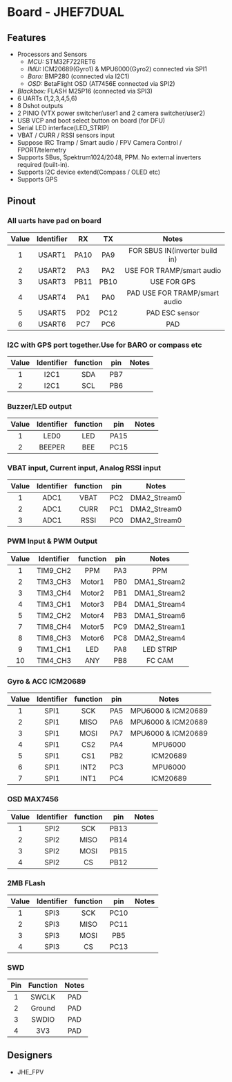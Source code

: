 # Board - JHEF7DUAL

## Features

- Processors and Sensors
  - _MCU:_ STM32F722RET6
  - _IMU:_ ICM20689(Gyro1) & MPU6000(Gyro2) connected via SPI1
  - _Baro:_ BMP280 (connected via I2C1)
  - _OSD:_ BetaFlight OSD (AT7456E connected via SPI2)
- _Blackbox:_ FLASH M25P16 (connected via SPI3)
- 6 UARTs (1,2,3,4,5,6)
- 8 Dshot outputs
- 2 PINIO (VTX power switcher/user1 and 2 camera switcher/user2)
- USB VCP and boot select button on board (for DFU)
- Serial LED interface(LED_STRIP)
- VBAT / CURR / RSSI sensors input
- Suppose IRC Tramp / Smart audio / FPV Camera Control / FPORT/telemetry
- Supports SBus, Spektrum1024/2048, PPM. No external inverters required (built-in).
- Supports I2C device extend(Compass / OLED etc)
- Supports GPS

## Pinout

### All uarts have pad on board

| Value | Identifier |  RX  |  TX  |             Notes              |
| :---: | :--------: | :--: | :--: | :----------------------------: |
|   1   |   USART1   | PA10 | PA9  | FOR SBUS IN(inverter build in) |
|   2   |   USART2   | PA3  | PA2  |   USE FOR TRAMP/smart audio    |
|   3   |   USART3   | PB11 | PB10 |          USE FOR GPS           |
|   4   |   USART4   | PA1  | PA0  | PAD USE FOR TRAMP/smart audio  |
|   5   |   USART5   | PD2  | PC12 |         PAD ESC sensor         |
|   6   |   USART6   | PC7  | PC6  |              PAD               |

### I2C with GPS port together.Use for BARO or compass etc

| Value | Identifier | function | pin | Notes |
| :---: | :--------: | :------: | :-: | :---: |
|   1   |    I2C1    |   SDA    | PB7 |       |
|   2   |    I2C1    |   SCL    | PB6 |       |

### Buzzer/LED output

| Value | Identifier | function | pin  | Notes |
| :---: | :--------: | :------: | :--: | :---: |
|   1   |    LED0    |   LED    | PA15 |       |
|   2   |   BEEPER   |   BEE    | PC15 |       |

### VBAT input, Current input, Analog RSSI input

| Value | Identifier | function | pin |    Notes     |
| :---: | :--------: | :------: | :-: | :----------: |
|   1   |    ADC1    |   VBAT   | PC2 | DMA2_Stream0 |
|   2   |    ADC1    |   CURR   | PC1 | DMA2_Stream0 |
|   3   |    ADC1    |   RSSI   | PC0 | DMA2_Stream0 |

### PWM Input & PWM Output

| Value | Identifier | function | pin |    Notes     |
| :---: | :--------: | :------: | :-: | :----------: |
|   1   |  TIM9_CH2  |   PPM    | PA3 |     PPM      |
|   2   |  TIM3_CH3  |  Motor1  | PB0 | DMA1_Stream2 |
|   3   |  TIM3_CH4  |  Motor2  | PB1 | DMA1_Stream2 |
|   4   |  TIM3_CH1  |  Motor3  | PB4 | DMA1_Stream4 |
|   5   |  TIM2_CH2  |  Motor4  | PB3 | DMA1_Stream6 |
|   7   |  TIM8_CH4  |  Motor5  | PC9 | DMA2_Stream1 |
|   8   |  TIM8_CH3  |  Motor6  | PC8 | DMA2_Stream4 |
|   9   |  TIM1_CH1  |   LED    | PA8 |  LED STRIP   |
|  10   |  TIM4_CH3  |   ANY    | PB8 |    FC CAM    |

### Gyro & ACC ICM20689

| Value | Identifier | function | pin |       Notes        |
| :---: | :--------: | :------: | :-: | :----------------: |
|   1   |    SPI1    |   SCK    | PA5 | MPU6000 & ICM20689 |
|   2   |    SPI1    |   MISO   | PA6 | MPU6000 & ICM20689 |
|   3   |    SPI1    |   MOSI   | PA7 | MPU6000 & ICM20689 |
|   4   |    SPI1    |   CS2    | PA4 |      MPU6000       |
|   5   |    SPI1    |   CS1    | PB2 |      ICM20689      |
|   6   |    SPI1    |   INT2   | PC3 |      MPU6000       |
|   7   |    SPI1    |   INT1   | PC4 |      ICM20689      |

### OSD MAX7456

| Value | Identifier | function | pin  | Notes |
| :---: | :--------: | :------: | :--: | :---: |
|   1   |    SPI2    |   SCK    | PB13 |       |
|   2   |    SPI2    |   MISO   | PB14 |       |
|   3   |    SPI2    |   MOSI   | PB15 |       |
|   4   |    SPI2    |    CS    | PB12 |       |

### 2MB FLash

| Value | Identifier | function | pin  | Notes |
| :---: | :--------: | :------: | :--: | :---: |
|   1   |    SPI3    |   SCK    | PC10 |       |
|   2   |    SPI3    |   MISO   | PC11 |       |
|   3   |    SPI3    |   MOSI   | PB5  |       |
|   4   |    SPI3    |    CS    | PC13 |       |

### SWD

| Pin | Function | Notes |
| :-: | :------: | :---: |
|  1  |  SWCLK   |  PAD  |
|  2  |  Ground  |  PAD  |
|  3  |  SWDIO   |  PAD  |
|  4  |   3V3    |  PAD  |

## Designers

- JHE_FPV

